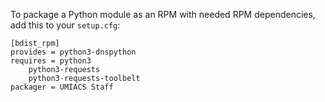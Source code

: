 To package a Python module as an RPM with needed RPM dependencies, add this to
your `setup.cfg`:

```
[bdist_rpm]
provides = python3-dnspython
requires = python3
    python3-requests
    python3-requests-toolbelt
packager = UMIACS Staff
```
